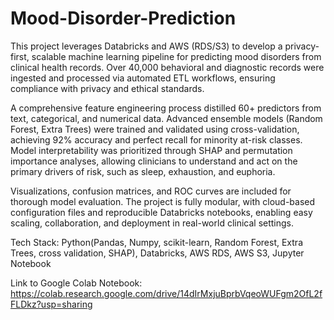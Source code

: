 # Mood-Disorder-Prediction
This project leverages Databricks and AWS (RDS/S3) to develop a privacy-first, scalable machine learning pipeline for predicting mood disorders from clinical health records. Over 40,000 behavioral and diagnostic records were ingested and processed via automated ETL workflows, ensuring compliance with privacy and ethical standards.

A comprehensive feature engineering process distilled 60+ predictors from text, categorical, and numerical data. Advanced ensemble models (Random Forest, Extra Trees) were trained and validated using cross-validation, achieving 92% accuracy and perfect recall for minority at-risk classes. Model interpretability was prioritized through SHAP and permutation importance analyses, allowing clinicians to understand and act on the primary drivers of risk, such as sleep, exhaustion, and euphoria.

Visualizations, confusion matrices, and ROC curves are included for thorough model evaluation. The project is fully modular, with cloud-based configuration files and reproducible Databricks notebooks, enabling easy scaling, collaboration, and deployment in real-world clinical settings.

Tech Stack: Python(Pandas, Numpy, scikit-learn, Random Forest, Extra Trees, cross validation, SHAP), Databricks, AWS RDS, AWS S3, Jupyter Notebook

Link to Google Colab Notebook: https://colab.research.google.com/drive/14dIrMxjuBprbVqeoWUFgm2OfL2fFLDkz?usp=sharing
